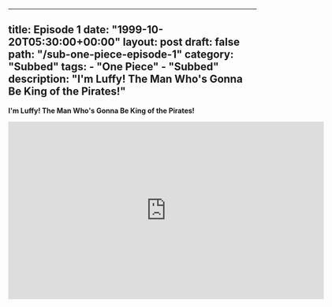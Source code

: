 
---
title: Episode 1
date: "1999-10-20T05:30:00+00:00"
layout: post
draft: false
path: "/sub-one-piece-episode-1"
category: "Subbed"
tags:
	- "One Piece"
	- "Subbed"
description: "I'm Luffy! The Man Who's Gonna Be King of the Pirates!"
---

**I'm Luffy! The Man Who's Gonna Be King of the Pirates!**

<iframe width="640" height="360" src="https://www.rapidvideo.com/e/G6FRPH070K" frameborder="0" marginwidth=0 marginheight=0 scrolling=no allowfullscreen></iframe>
